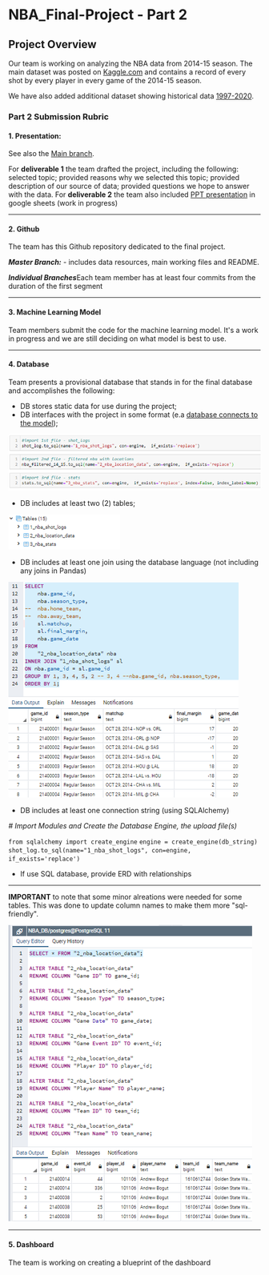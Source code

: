# NBA_Final-Project - Part 2

## Project Overview

Our team is working on analyzing the NBA data from 2014-15 season. The main dataset was posted on [Kaggle.com](https://www.kaggle.com/dansbecker/nba-shot-logs) and contains a record of every shot by every player in every game of the 2014-15 season.

We have also added additional dataset showing historical data [1997-2020](https://data.world/sportsvizsunday/june-2020-nba-shots-1997-2019).

### Part 2 Submission Rubric

#### 1. Presentation: 
See also the [Main branch](https://github.com/Deving789/NBA_Final-Project/tree/main). 

For **deliverable 1** the team drafted the project, including the following: selected topic; provided reasons why we selected this topic; provided description of our source of data; provided questions we hope to answer with the data. For **deliverable 2** the team also included [PPT presentation](https://docs.google.com/presentation/d/1yyX7UKPuBxpFafK9zPFxsAPh2NvwZ-T5X8ihhU3aKJA/edit#slide=id.p1) in google sheets (work in progress)


--------

#### 2. Github

The team has this Github repository dedicated to the final project.

***Master Branch:***  - includes data resources, main working files and README.

***Individual Branches***Each team member has at least four commits from the duration of the first segment 

-----
#### 3. Machine Learning Model

Team members submit the code for the machine learning model. It's a work in progress and we are still deciding on what model is best to use.

[](https://github.com/Deving789/NBA_Final-Project/blob/main/Resampling.ipynb)

-------
#### 4. Database

Team presents a provisional database that stands in for the final database and accomplishes the following:
* DB stores static data for use during the project;
* DB interfaces with the project in some format (e.a [database connects to the model](https://github.com/Deving789/NBA_Final-Project/blob/triangle_database_mockup/NBA_project_SQL_connection.ipynb));

![](https://github.com/Deving789/NBA_Final-Project/blob/triangle_database_mockup/Images/pandas_sql_create_tables_load_data_success.PNG)

* DB includes at least two (2) tables;

![](https://github.com/Deving789/NBA_Final-Project/blob/triangle_database_mockup/Images/NBA_DB_tables_listed_pandas_to_sql.PNG)

* DB includes at least one join using the database language (not including any joins in Pandas)

![](https://github.com/Deving789/NBA_Final-Project/blob/triangle_database_mockup/Images/pandas_sql_tables_merge_on_id_success.PNG)

* DB includes at least one connection string (using SQLAlchemy)

*# Import Modules and Create the Database Engine, the upload file(s)*

`from sqlalchemy import create_engine`
`engine = create_engine(db_string)`
`shot_log.to_sql(name="1_nba_shot_logs", con=engine,  if_exists='replace')`

* If use SQL database, provide ERD with relationships

-----------

**IMPORTANT** to note that some minor alreations were needed for some tables. This was done to update column names to make them more "sql-friendly".

![](https://github.com/Deving789/NBA_Final-Project/blob/triangle_database_mockup/Images/pandas_sql_table2_location_data_rename_columns_success.PNG)

------------------

#### 5. Dashboard

The team is working on creating a blueprint of the dashboard
